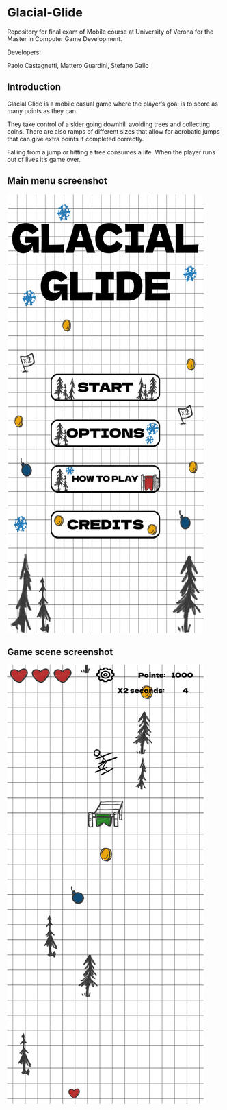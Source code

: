 # Glacial-Glide
Repository for final exam of Mobile course at University of Verona for the Master in Computer Game Development.


Developers:

Paolo Castagnetti, Mattero Guardini, Stefano Gallo

## Introduction
Glacial Glide is a mobile casual game where the player’s goal is to score as many points as they can.

They take control of a skier going downhill avoiding trees and collecting coins. There are also ramps of different sizes that allow for acrobatic jumps that can give extra points if completed correctly.

Falling from a jump or hitting a tree consumes a life. When the player runs out of lives it’s game over.

## Main menu screenshot
![MainMenu](Images/Menu.jpg)

## Game scene screenshot
![GameScene](Images/Game.jpg)